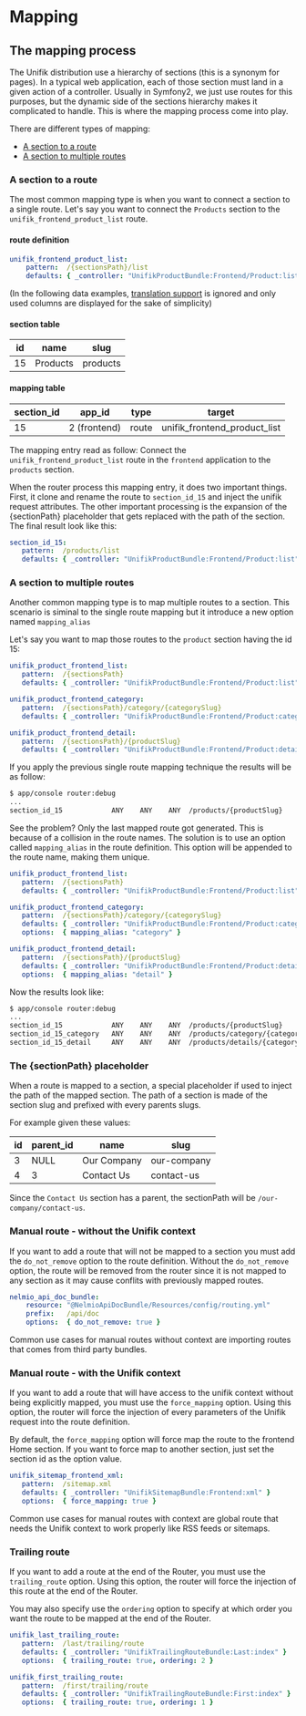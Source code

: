Mapping
=========================

## The mapping process

The Unifik distribution use a hierarchy of sections (this is a synonym for pages). In a typical web application, each of those section must land in a given action of a controller. Usually in Symfony2, we just use routes for this purposes, but the dynamic side of the sections hierarchy makes it complicated to handle. This is where the mapping process come into play.

There are different types of mapping:

- [A section to a route](#a-section-to-a-route)
- [A section to multiple routes](#a-section-to-multiple-routes)

### A section to a route

The most common mapping type is when you want to connect a section to a single route.
Let's say you want to connect the `Products` section to the `unifik_frontend_product_list` route.

#### route definition
```yml
unifik_frontend_product_list:
    pattern:  /{sectionsPath}/list
    defaults: { _controller: "UnifikProductBundle:Frontend/Product:list" }
```

(In the following data examples, [translation support](todo) is ignored and only used columns are displayed for the sake of simplicity)

#### section table

| id            | name          | slug
| ------------- | ------------- | ------
| 15            | Products      | products

#### mapping table

| section_id    | app_id        | type   | target
| ------------- | ------------- | ------ | ---------
| 15            | 2 (frontend)  | route  | unifik_frontend_product_list

The mapping entry read as follow: Connect the `unifik_frontend_product_list` route in the `frontend` application to the `products` section.

When the router process this mapping entry, it does two important things. First, it clone and rename the route to `section_id_15` and inject the unifik request attributes. The other important processing is the expansion of the {sectionPath} placeholder that gets replaced with the path of the section. The final result look like this:

```yml
section_id_15:
   pattern:  /products/list
   defaults: { _controller: "UnifikProductBundle:Frontend/Product:list" }
```

### A section to multiple routes

Another common mapping type is to map multiple routes to a section. This scenario is siminal to the single route mapping but it introduce a new option named `mapping_alias`

Let's say you want to map those routes to the `product` section having the id 15:

```yml
unifik_product_frontend_list:
   pattern:  /{sectionsPath}
   defaults: { _controller: "UnifikProductBundle:Frontend/Product:list" }

unifik_product_frontend_category:
   pattern:  /{sectionsPath}/category/{categorySlug}
   defaults: { _controller: "UnifikProductBundle:Frontend/Product:category" }

unifik_product_frontend_detail:
   pattern:  /{sectionsPath}/{productSlug}
   defaults: { _controller: "UnifikProductBundle:Frontend/Product:detail" }
```

If you apply the previous single route mapping technique the results will be as follow:

```bash
$ app/console router:debug
...
section_id_15            ANY    ANY    ANY  /products/{productSlug}
```

See the problem? Only the last mapped route got generated. This is because of a collision in the route names. The solution is to use an option called `mapping_alias` in the route definition. This option will be appended to the route name, making them unique.

```yml
unifik_product_frontend_list:
   pattern:  /{sectionsPath}
   defaults: { _controller: "UnifikProductBundle:Frontend/Product:list" }

unifik_product_frontend_category:
   pattern:  /{sectionsPath}/category/{categorySlug}
   defaults: { _controller: "UnifikProductBundle:Frontend/Product:category" }
   options:  { mapping_alias: "category" }

unifik_product_frontend_detail:
   pattern:  /{sectionsPath}/{productSlug}
   defaults: { _controller: "UnifikProductBundle:Frontend/Product:detail" }
   options:  { mapping_alias: "detail" }
```

Now the results look like:

```bash
$ app/console router:debug
...
section_id_15            ANY    ANY    ANY  /products/{productSlug}
section_id_15_category   ANY    ANY    ANY  /products/category/{categorySlug}
section_id_15_detail     ANY    ANY    ANY  /products/details/{categorySlug}
```

### The {sectionPath} placeholder

When a route is mapped to a section, a special placeholder if used to inject the path of the mapped section. The path of a section is made of the section slug and prefixed with every parents slugs.

For example given these values:

| id  | parent_id | name          | slug
| --- | --------- | ------------- | ------
| 3   | NULL      | Our Company   | our-company
| 4   | 3         | Contact Us    | contact-us

Since the `Contact Us` section has a parent, the sectionPath will be `/our-company/contact-us`.

### Manual route - without the Unifik context

If you want to add a route that will not be mapped to a section you must add the `do_not_remove` option to the route definition. Without the `do_not_remove` option, the route will be removed from the router since it is not mapped to any section as it may cause conflits with previously mapped routes.

```yml
nelmio_api_doc_bundle:
    resource: "@NelmioApiDocBundle/Resources/config/routing.yml"
    prefix:   /api/doc
    options:  { do_not_remove: true }
```

Common use cases for manual routes without context are importing routes that comes from third party bundles.

### Manual route - with the Unifik context

If you want to add a route that will have access to the unifik context without being explicitly mapped, you must use the `force_mapping` option. Using this option, the router will force the injection of every parameters of the Unifik request into the route definition. 

By default, the `force_mapping` option will force map the route to the frontend Home section. If you want to force map to another section, just set the section id as the option value.  

```yml
unifik_sitemap_frontend_xml:
   pattern:  /sitemap.xml
   defaults: { _controller: "UnifikSitemapBundle:Frontend:xml" }
   options:  { force_mapping: true }
```

Common use cases for manual routes with context are global route that needs the Unifik context to work properly like RSS feeds or sitemaps.

### Trailing route

If you want to add a route at the end of the Router, you must use the `trailing_route` option. Using this option, the router will force the injection of this route at the end of the Router.

You may also specify use the `ordering` option to specify at which order you want the route to be mapped at the end of the Router.

```yml
unifik_last_trailing_route:
   pattern:  /last/trailing/route
   defaults: { _controller: "UnifikTrailingRouteBundle:Last:index" }
   options:  { trailing_route: true, ordering: 2 }

unifik_first_trailing_route:
   pattern:  /first/trailing/route
   defaults: { _controller: "UnifikTrailingRouteBundle:First:index" }
   options:  { trailing_route: true, ordering: 1 }
```